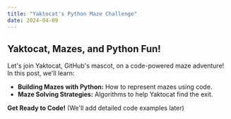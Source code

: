 ```yaml
---
title: "Yaktocat's Python Maze Challenge"
date: 2024-04-09 
---
```


## Yaktocat, Mazes, and Python Fun!

Let's join Yaktocat, GitHub's mascot, on a code-powered maze adventure! In this post, we'll learn:

* **Building Mazes with Python:**  How to represent mazes using code.
* **Maze Solving Strategies:**  Algorithms to help Yaktocat find the exit.

**Get Ready to Code!** 
(We'll add detailed code examples later) 
